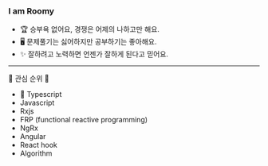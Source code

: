### I am Roomy
- 🏆  승부욕 없어요, 경쟁은 어제의 나하고만 해요.
- 🖥  문제풀기는 싫어하지만 공부하기는 좋아해요.
- ✨  잘하려고 노력하면 언젠가 잘하게 된다고 믿어요.

---

📌 관심 순위 📌
- 👑 Typescript
- Javascript
- Rxjs
- FRP (functional reactive programming)
- NgRx
- Angular
- React hook
- Algorithm
